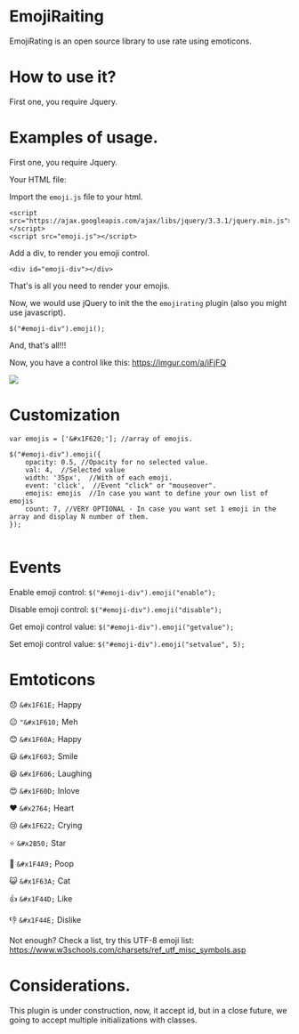# EmojiRaiting
EmojiRating is an open source library to use rate using emoticons.

# How to use it?
First one, you require Jquery.

# Examples of usage.
First one, you require Jquery.

Your HTML file:

Import the `emoji.js` file to your html.

```
<script src="https://ajax.googleapis.com/ajax/libs/jquery/3.3.1/jquery.min.js"></script>
<script src="emoji.js"></script>
```

Add a div, to render you emoji control.

`<div id="emoji-div"></div>`

That's is all you need to render your emojis.

Now, we would use jQuery to init the the `emojirating` plugin (also you might use javascript).

`
$("#emoji-div").emoji();
`

And, that's all!!!

Now, you have a control like this:
https://imgur.com/a/iFjFQ

<img src="http://i.imgur.com/khAYcYh.png" />

# Customization

```
var emojis = ['&#x1F620;']; //array of emojis.

$("#emoji-div").emoji({
    opacity: 0.5, //Opacity for no selected value.
    val: 4,  //Selected value
    width: '35px',  //With of each emoji.
    event: 'click',  //Event "click" or "mouseover".
    emojis: emojis  //In case you want to define your own list of emojis
    count: 7, //VERY OPTIONAL - In case you want set 1 emoji in the array and display N number of them.
});
                        
```

# Events

Enable emoji control: `$("#emoji-div").emoji("enable");`

Disable emoji control: `$("#emoji-div").emoji("disable");`

Get emoji control value: `$("#emoji-div").emoji("getvalue");`

Set emoji control value: `$("#emoji-div").emoji("setvalue", 5);`

# Emtoticons

&#x1F61E; `&#x1F61E;` Happy

&#x1F610; `"&#x1F610;` Meh

&#x1F60A; `&#x1F60A;` Happy

&#x1F603; `&#x1F603;` Smile

&#x1F606; `&#x1F606;` Laughing

&#x1F60D; `&#x1F60D;` Inlove

&#x2764; `&#x2764;` Heart

&#x1F622; `&#x1F622;` Crying

&#x2B50; `&#x2B50;` Star

&#x1F4A9; `&#x1F4A9;` Poop

&#x1F63A; `&#x1F63A;` Cat

&#x1F44D; `&#x1F44D;` Like

&#x1F44E; `&#x1F44E;` Dislike

Not enough?
Check a list, try this UTF-8 emoji list:
https://www.w3schools.com/charsets/ref_utf_misc_symbols.asp

# Considerations.
This plugin is under construction, now, it accept id, but in a close future, we going to accept multiple initializations with classes.
